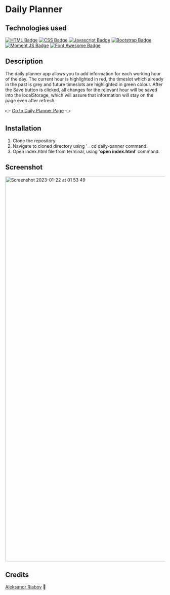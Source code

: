 # Daily Planner

## Technologies used

[![HTML Badge](https://img.shields.io/badge/HTML5-E34F26?style=for-the-badge&logo=html5&logoColor=white)](#)
[![CSS Badge](https://img.shields.io/badge/CSS3-1572B6?style=for-the-badge&logo=css3&logoColor=white)](#)
[![Javascript Badge](https://img.shields.io/badge/-Javascript-F0DB4F?style=for-the-badge&labelColor=black&logo=javascript&logoColor=F0DB4F)](#)
[![Bootstrap Badge](https://img.shields.io/badge/Bootstrap-563D7C?style=for-the-badge&logo=bootstrap&logoColor=white
)](#)
[![Moment.JS Badge](https://img.shields.io/badge/-Moment.JS-black?style=for-the-badge)](#)
[![Font Awesome Badge](https://img.shields.io/badge/Font_Awesome-339AF0?style=for-the-badge&logo=fontawesome&logoColor=white
)](#)



## Description 
The daily planner app allows you to add information for each working hour of the day. The current hour is highlighted in red, the timeslot which already 
in the past is grey and future timeslots are highlighted in green colour.
After the Save button is clicked, all changes for the relevant hour will be saved into the localStorage, which will assure that information will stay on the page even after refresh.


:point_right: [Go to Daily Planner Page](https://aleksandrriabov.github.io/daily-planner/) :point_left:

## Installation
  1. Clone the repository.
  2. Navigate to cloned directory using '__cd daily-panner command.
  3. Open index.html file from terminal, using '__open index.html__' command.


## Screenshot
<img width="1217" alt="Screenshot 2023-01-22 at 01 53 49" src="https://user-images.githubusercontent.com/61385379/213897689-f9f58d62-7e35-4a9f-bc45-55f0ce913687.png">


## Credits

[Aleksandr Riabov](https://github.com/AleksandrRiabov) :clap:


